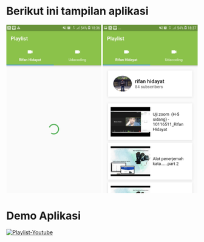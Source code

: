 
<h1><b>Berikut ini tampilan aplikasi</b></h1>


<img src="ss/1.jpeg" width="250" heigth="400">                   <img src="ss/2.jpeg" width="250" heigth="400">

<h1><b>Demo Aplikasi</b></h1>


[![Playlist-Youtube](https://img.youtube.com/vi/YVJSvsFhU7E/0.gif)](https://www.youtube.com/watch?v=YVJSvsFhU7E)



